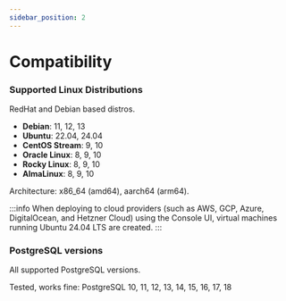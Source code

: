 ```yaml
---
sidebar_position: 2
---
```


# Compatibility

### Supported Linux Distributions

RedHat and Debian based distros.

- **Debian**: 11, 12, 13
- **Ubuntu**: 22.04, 24.04
- **CentOS Stream**: 9, 10
- **Oracle Linux**: 8, 9, 10
- **Rocky Linux**: 8, 9, 10
- **AlmaLinux**: 8, 9, 10

Architecture: x86_64 (amd64), aarch64 (arm64).

:::info
When deploying to cloud providers (such as AWS, GCP, Azure, DigitalOcean, and Hetzner Cloud) using the Console UI, virtual machines running Ubuntu 24.04 LTS are created.
:::

### PostgreSQL versions

All supported PostgreSQL versions.

Tested, works fine: PostgreSQL 10, 11, 12, 13, 14, 15, 16, 17, 18
